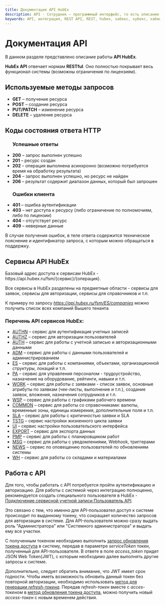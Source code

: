 ```yaml
---
title: Документация API HubEx
description: API - Сотрудник – программный интерфейс, то есть описание способов взаимодействия одной компьютерной программы с другими.
keywords: API, интеграция, REST API, REST, hubex, хабекс, хубекс, хабикс
---
```


<h1>Документация API</h1>
В данном разделе представлено описание работы <b>API HubEx</b>.

<b>HubEx API</b> отвечает нормам <b>RESTful</b>. Оно полностью покрывает весь функционал системы (возможны ограничения по лицензиям).

<h2>Используемые методы запросов</h2>
<ul>
  <li><b>GET</b> – получение ресурса</li>
  <li><b>POST</b> – создание ресурса</li>
  <li><b>PUT/PATCH</b> – изменение ресурса</li>
  <li><b>DELETE</b> – удаление ресурса</li>
</ul>

<h2>Коды состояния ответа HTTP</h2>
<ul><h3>Успешные ответы</h3>
  <li><b>200</b> – запрос выполнен успешно</li>
  <li><b>201</b> – ресурс создан</li>
  <li><b>202</b> – операция выполнена асинхронно (возможно потребуется время на обработку результата)</li>
  <li><b>204</b> – запрос выполнен успешно, но ресурс не найден</li>
  <li><b>206</b> – результат содержит диапазон данных, который был запрошен</li>
</ul>
<ul><h3>Ошибки клиента</h3>
  <li><b>401</b> – ошибка аутентификации</li>
  <li><b>403</b> – нет доступа к ресурсу (либо ограничение по полномочиям, либо по лицензии)</li>
  <li><b>404</b> – отсутствует ресурс</li>
  <li><b>409</b> – неверные данные</li>
</ul>

В случае получения ошибок, в теле ответа содержится техническое пояснение и идентификатор запроса, с которым можно обращаться в поддержку.

<h2>Сервисы API HubEx</h2>
Базовый адрес доступа к сервисам HubEx - https://api.hubex.ru/fsm/{сервис}/{операция}.

Все сервисы в HubEx разделены на предметные области - сервисы для заявок, сервисы для авторизации, сервисы для справочников и т.п.

К примеру по запросу <i>https://api.hubex.ru/fsm/ES/companies</i> можно получить список всех компаний Вышего тенанта

<h3>Перечень API сервисов HubEx:</h3>
<ul>
  <li><a href="https://doc.hubex.ru/?url=AUTHN.json">AUTHN</a> – сервис для аутентификация учетных записей</li>
  <li><a href="https://doc.hubex.ru/?url=AUTHZ.json">AUTHZ</a> – сервис для авторизации пользователей</li>
  <li><a href="https://doc.hubex.ru/?url=AUTH.json">AUTH</a> – сервис для работы с учетной записью и авторизационными данными</li>
  <li><a href="https://doc.hubex.ru/?url=ADM.json">ADM</a> – сервис для работы с данными пользователей и администрированием</li>
  <li><a href="https://doc.hubex.ru/?url=ES.json">ES</a> – сервис для работы с компаниями, объектами, организационной структуры, локаций и т.п.</li>
  <li><a href="https://doc.hubex.ru/?url=PA.json">PA</a> – сервис для управления персоналом - трудоустройство, назначение на оборудование, рейтинги, навыки и т.п.</li>
  <li><a href="https://doc.hubex.ru/?url=WORK.json">WORK</a> – сервис для работы с заявками - список заявок, основные атрибуты по заявкам (чек-листы, выполнение и т.п.), создание заявок, вложения, назначения сотрудников и т.п.</li>
  <li><a href="https://doc.hubex.ru/?url=WSP.json">WSP</a> – сервис для работы с графиками рабочего времени</li>
  <li><a href="https://doc.hubex.ru/?url=COMMON.json">COMMON</a> – сервис для работы со справочниками: валюты, временные зоны, единицы измерения, дополнительные поля и т.п.</li>
  <li><a href="https://doc.hubex.ru/?url=SLA.json">SLA</a> – сервис для работы с критичностью заявки и SLA</li>
  <li><a href="https://doc.hubex.ru/?url=TSTG.json">TSTG</a> – сервис настройки жизненного цикла заявки</li>
  <li><a href="https://doc.hubex.ru/?url=UI.json">UI</a> – сервис настройки пользовательского интерфейса</li>
  <li><a href="https://doc.hubex.ru/?url=EXPORT.json">EXPORT</a> – сервис для экспорта данных</li>
  <li><a href="https://doc.hubex.ru/?url=PMP.json">PMP</a> – сервис для работы с планировщиком работ</li>
  <li><a href="https://doc.hubex.ru/?url=MSG.json">MSG</a> – сервис для работы с уведомлениями, Webhook, триггерами</li>
  <li><a href="https://doc.hubex.ru/?url=NEWS.json">NEWS</a> – сервис по оповещению пользователей по обновлениям системы</li>
  <li><a href="https://doc.hubex.ru/?url=WH.json">WH</a> – сервис для работы со складами и материалами</li>
</ul>

<h2>Работа с API</h2>
Для того, чтобы работать с API потребуется пройти аутентификацию и авторизацию. Для работы с системой через интеграцию полноценно, рекомендуется создать специального пользователя в HubEx - <a href="https://wiki.hubex.ru/docs/FAQ/RU/admin/ServiceUsers.html#API">Подключение сервисной учетной записи Пользователь API</a>.

Это связано с тем, что именно для API-пользовател доступ к системе происходит по выданному токену, что сокращает количество запросов для авторизации в системе. Для API-пользователя можно сразу выдать роль "Администратора" или "Системного администратора" и выдать ему все участки.

С полученным токеном необходимо выполнить <a href="https://doc.hubex.ru/?url=AUTHZ.json#/AccessTokens/Refresh">запрос обновления токена доступа</a> в систему, передав в параметре <i>serviceToken</i> токен, полученный для API-пользователя. В ответе в поле <i>access_token</i> придет JSON Web Token(JWT), c которым необходимо далее выполнять другие запросы к системе.

Дополнительно, следует обратить внимание, что JWT имеет срок годности. Чтобы иметь возможность обновить данный токен без повторной авторизации, необходимо использовать <a href="https://doc.hubex.ru/?url=AUTHZ.json#/RefreshTokens/Generate">метод для генерации <i>refresh-токена</i></a>. Передав <i>refresh-токен</i> вместе с <i>acces-токеном</i> в <a href="https://doc.hubex.ru/?url=AUTHZ.json#/AccessTokens/Refresh">метод обновления токена доступа</a>, можно получить новый <i>access-токен</i> с новым временем действия.
